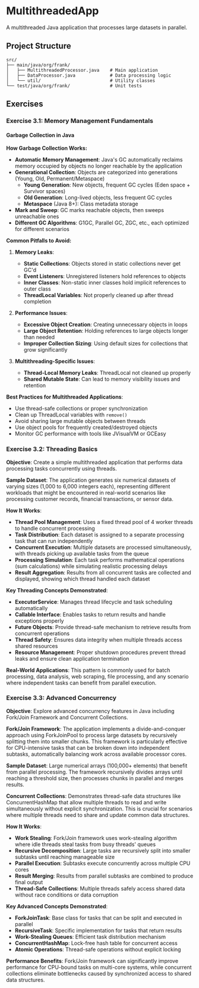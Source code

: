 # MultithreadedApp

A multithreaded Java application that processes large datasets in parallel.

## Project Structure
```
src/
├── main/java/org/frank/
│   ├── MultithreadedProcessor.java    # Main application
│   ├── DataProcessor.java             # Data processing logic
│   └── util/                          # Utility classes
└── test/java/org/frank/               # Unit tests
```

## Exercises

### Exercise 3.1: Memory Management Fundamentals

#### Garbage Collection in Java

**How Garbage Collection Works:**
- **Automatic Memory Management**: Java's GC automatically reclaims memory occupied by objects no longer reachable by the application
- **Generational Collection**: Objects are categorized into generations (Young, Old, Permanent/Metaspace)
  - **Young Generation**: New objects, frequent GC cycles (Eden space + Survivor spaces)
  - **Old Generation**: Long-lived objects, less frequent GC cycles
  - **Metaspace** (Java 8+): Class metadata storage
- **Mark and Sweep**: GC marks reachable objects, then sweeps unreachable ones
- **Different GC Algorithms**: G1GC, Parallel GC, ZGC, etc., each optimized for different scenarios

**Common Pitfalls to Avoid:**

1. **Memory Leaks**:
   - **Static Collections**: Objects stored in static collections never get GC'd
   - **Event Listeners**: Unregistered listeners hold references to objects
   - **Inner Classes**: Non-static inner classes hold implicit references to outer class
   - **ThreadLocal Variables**: Not properly cleaned up after thread completion

2. **Performance Issues**:
   - **Excessive Object Creation**: Creating unnecessary objects in loops
   - **Large Object Retention**: Holding references to large objects longer than needed
   - **Improper Collection Sizing**: Using default sizes for collections that grow significantly

3. **Multithreading-Specific Issues**:
   - **Thread-Local Memory Leaks**: ThreadLocal not cleaned up properly
   - **Shared Mutable State**: Can lead to memory visibility issues and retention

**Best Practices for Multithreaded Applications**:
- Use thread-safe collections or proper synchronization
- Clean up ThreadLocal variables with `remove()`
- Avoid sharing large mutable objects between threads
- Use object pools for frequently created/destroyed objects
- Monitor GC performance with tools like JVisualVM or GCEasy

### Exercise 3.2: Threading Basics

**Objective**: Create a simple multithreaded application that performs data processing tasks concurrently using threads.

**Sample Dataset**: 
The application generates six numerical datasets of varying sizes (1,000 to 6,000 integers each), representing different workloads that might be encountered in real-world scenarios like processing customer records, financial transactions, or sensor data.

**How It Works**:
- **Thread Pool Management**: Uses a fixed thread pool of 4 worker threads to handle concurrent processing
- **Task Distribution**: Each dataset is assigned to a separate processing task that can run independently
- **Concurrent Execution**: Multiple datasets are processed simultaneously, with threads picking up available tasks from the queue
- **Processing Simulation**: Each task performs mathematical operations (sum calculations) while simulating realistic processing delays
- **Result Aggregation**: Results from all concurrent tasks are collected and displayed, showing which thread handled each dataset

**Key Threading Concepts Demonstrated**:
- **ExecutorService**: Manages thread lifecycle and task scheduling automatically
- **Callable Interface**: Enables tasks to return results and handle exceptions properly
- **Future Objects**: Provide thread-safe mechanism to retrieve results from concurrent operations
- **Thread Safety**: Ensures data integrity when multiple threads access shared resources
- **Resource Management**: Proper shutdown procedures prevent thread leaks and ensure clean application termination

**Real-World Applications**: This pattern is commonly used for batch processing, data analysis, web scraping, file processing, and any scenario where independent tasks can benefit from parallel execution.

### Exercise 3.3: Advanced Concurrency

**Objective**: Explore advanced concurrency features in Java including Fork/Join Framework and Concurrent Collections.

**Fork/Join Framework**:
The application implements a divide-and-conquer approach using ForkJoinPool to process large datasets by recursively splitting them into smaller chunks. This framework is particularly effective for CPU-intensive tasks that can be broken down into independent subtasks, automatically balancing work across available processor cores.

**Sample Dataset**: 
Large numerical arrays (100,000+ elements) that benefit from parallel processing. The framework recursively divides arrays until reaching a threshold size, then processes chunks in parallel and merges results.

**Concurrent Collections**:
Demonstrates thread-safe data structures like ConcurrentHashMap that allow multiple threads to read and write simultaneously without explicit synchronization. This is crucial for scenarios where multiple threads need to share and update common data structures.

**How It Works**:
- **Work Stealing**: Fork/Join framework uses work-stealing algorithm where idle threads steal tasks from busy threads' queues
- **Recursive Decomposition**: Large tasks are recursively split into smaller subtasks until reaching manageable size
- **Parallel Execution**: Subtasks execute concurrently across multiple CPU cores
- **Result Merging**: Results from parallel subtasks are combined to produce final output
- **Thread-Safe Collections**: Multiple threads safely access shared data without race conditions or data corruption

**Key Advanced Concepts Demonstrated**:
- **ForkJoinTask**: Base class for tasks that can be split and executed in parallel
- **RecursiveTask**: Specific implementation for tasks that return results
- **Work-Stealing Queues**: Efficient task distribution mechanism
- **ConcurrentHashMap**: Lock-free hash table for concurrent access
- **Atomic Operations**: Thread-safe operations without explicit locking

**Performance Benefits**: Fork/Join framework can significantly improve performance for CPU-bound tasks on multi-core systems, while concurrent collections eliminate bottlenecks caused by synchronized access to shared data structures.
